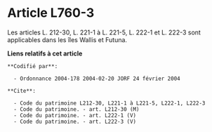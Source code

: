 # Article L760-3

Les articles L. 212-30, L. 221-1 à L. 221-5, L. 222-1 et L. 222-3 sont applicables dans les îles Wallis et Futuna.

**Liens relatifs à cet article**

	**Codifié par**:

	  - Ordonnance 2004-178 2004-02-20 JORF 24 février 2004

	**Cite**:

	  - Code du patrimoine L212-30, L221-1 à L221-5, L222-1, L222-3
	  - Code du patrimoine. - art. L212-30 (M)
	  - Code du patrimoine. - art. L222-1 (V)
	  - Code du patrimoine. - art. L222-3 (V)
